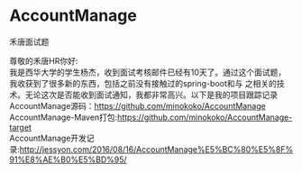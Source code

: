 # AccountManage
禾唐面试题

尊敬的禾唐HR你好:<br>
    我是西华大学的学生杨杰，收到面试考核邮件已经有10天了。通过这个面试题，我收获到了很多新的东西，包括之前没有接触过的spring-boot和与
之相关的技术。无论这次是否能收到面试通知，我都非常高兴。以下是我的项目跟踪记录 <br>
AccountManage源码：https://github.com/minokoko/AccountManage<br>
AccountManage-Maven打包:https://github.com/minokoko/AccountManage-target<br>
AccountManage开发记录:http://jessyon.com/2016/08/16/AccountManage%E5%BC%80%E5%8F%91%E8%AE%B0%E5%BD%95/<br>
    
